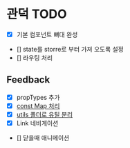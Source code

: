 # 관덕 TODO

- [x] 기본 컴포넌트 뼈대 완성
- [] state를 storre로 부터 가져 오도록 설정
- [] 라우팅 처리

## Feedback

- [x] propTypes 추가
- [x] [const Map 처리](https://stackoverflow.com/questions/32291851/how-to-define-constants-in-reactjs)
- [x] [utils 폴더로 유틸 분리](https://stackoverflow.com/questions/40870777/where-to-put-utility-functions-in-a-react-redux-application)
- [x] Link 네비게이션
- [] 닫을때 애니메이션
